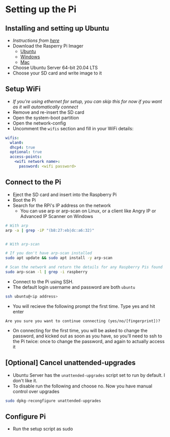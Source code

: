 # Setting up the Pi

## Installing and setting up Ubuntu

- *Instructions from [here](https://ubuntu.com/tutorials/how-to-install-ubuntu-on-your-raspberry-pi#1-overview)*
- Download the Rasperry Pi Imager
  - [Ubuntu](https://downloads.raspberrypi.org/imager/imager_amd64.deb)
  - [Windows](https://downloads.raspberrypi.org/imager/imager.exe)
  - [Mac](https://downloads.raspberrypi.org/imager/imager.dmg)
- Choose Ubuntu Server 64-bit 20.04 LTS
- Choose your SD card and write image to it

## Setup WiFi

- *If you're using ethernet for setup, you can skip this for now if you want as it will automatically connect*
- Remove and re-insert the SD card
- Open the system-boot partition
- Open the network-config
- Uncomment the `wifis` section and fill in your WiFi details:

```YAML
wifis:
  wlan0:
  dhcp4: true
  optional: true
  access-points:
    <wifi network name>:
      password: <wifi password>
```

## Connect to the Pi

- Eject the SD card and insert into the Raspberry Pi
- Boot the Pi
- Search for the RPi's IP address on the network
  - You can use arp or arp-scan on Linux, or a client like Angry IP or Advanced IP Scanner on Windows

```bash
# With arp
arp -a | grep -iP "(b8:27:eb|dc:a6:32)"


# With arp-scan

# If you don't have arp-scan installed
sudo apt update && sudo apt install -y arp-scan

# Scan the network and return the details for any Raspberry Pis found
sudo arp-scan -l | grep -i raspberry
```

- Connect to the Pi using SSH.
- The default login username and password are both `ubuntu`

```bash
ssh ubuntu@<ip address>
```

- You will recieve the following prompt the first time. Type yes and hit enter

```text
Are you sure you want to continue connecting (yes/no/[fingerprint])?
```

- On connecting for the first time, you will be asked to change the password, and kicked out as soon as you have, so you'll need to ssh to the Pi twice: once to change the password, and again to actually access it

## [Optional] Cancel unattended-upgrades

- Ubuntu Server has the `unattended-upgrades` script set to run by default. I don't like it.
- To disable run the following and choose no. Now you have manual control over upgrades

```bash
sudo dpkg-recongfigure unattended-upgrades
```

## Configure Pi

- Run the setup script as sudo
